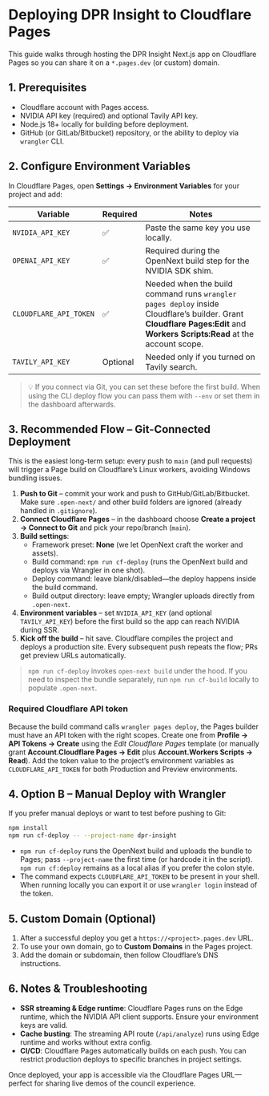 # Deploying DPR Insight to Cloudflare Pages

This guide walks through hosting the DPR Insight Next.js app on Cloudflare Pages so you can share it on a `*.pages.dev` (or custom) domain.

## 1. Prerequisites

- Cloudflare account with Pages access.
- NVIDIA API key (required) and optional Tavily API key.
- Node.js 18+ locally for building before deployment.
- GitHub (or GitLab/Bitbucket) repository, or the ability to deploy via `wrangler` CLI.

## 2. Configure Environment Variables

In Cloudflare Pages, open **Settings → Environment Variables** for your project and add:

| Variable | Required | Notes |
| --- | --- | --- |
| `NVIDIA_API_KEY` | ✅ | Paste the same key you use locally. |
| `OPENAI_API_KEY` | ✅ | Required during the OpenNext build step for the NVIDIA SDK shim. |
| `CLOUDFLARE_API_TOKEN` | ✅ | Needed when the build command runs `wrangler pages deploy` inside Cloudflare’s builder. Grant **Cloudflare Pages:Edit** and **Workers Scripts:Read** at the account scope. |
| `TAVILY_API_KEY` | Optional | Needed only if you turned on Tavily search. |

> 💡 If you connect via Git, you can set these before the first build. When using the CLI deploy flow you can pass them with `--env` or set them in the dashboard afterwards.

## 3. Recommended Flow – Git-Connected Deployment

This is the easiest long-term setup: every push to `main` (and pull requests) will trigger a Page build on Cloudflare’s Linux workers, avoiding Windows bundling issues.

1. **Push to Git** – commit your work and push to GitHub/GitLab/Bitbucket. Make sure `.open-next/` and other build folders are ignored (already handled in `.gitignore`).
2. **Connect Cloudflare Pages** – in the dashboard choose **Create a project → Connect to Git** and pick your repo/branch (`main`).
3. **Build settings**:
   - Framework preset: **None** (we let OpenNext craft the worker and assets).
   - Build command: `npm run cf-deploy` (runs the OpenNext build and deploys via Wrangler in one shot).
   - Deploy command: leave blank/disabled—the deploy happens inside the build command.
   - Build output directory: leave empty; Wrangler uploads directly from `.open-next`.
4. **Environment variables** – set `NVIDIA_API_KEY` (and optional `TAVILY_API_KEY`) before the first build so the app can reach NVIDIA during SSR.
5. **Kick off the build** – hit save. Cloudflare compiles the project and deploys a production site. Every subsequent push repeats the flow; PRs get preview URLs automatically.

> `npm run cf-deploy` invokes `open-next build` under the hood. If you need to inspect the bundle separately, run `npm run cf-build` locally to populate `.open-next`.

### Required Cloudflare API token

Because the build command calls `wrangler pages deploy`, the Pages builder must have an API token with the right scopes. Create one from **Profile → API Tokens → Create** using the *Edit Cloudflare Pages* template (or manually grant **Account.Cloudflare Pages → Edit** plus **Account.Workers Scripts → Read**). Add the token value to the project’s environment variables as `CLOUDFLARE_API_TOKEN` for both Production and Preview environments.

## 4. Option B – Manual Deploy with Wrangler

If you prefer manual deploys or want to test before pushing to Git:

```bash
npm install
npm run cf-deploy -- --project-name dpr-insight
```

- `npm run cf-deploy` runs the OpenNext build and uploads the bundle to Pages; pass `--project-name` the first time (or hardcode it in the script). `npm run cf:deploy` remains as a local alias if you prefer the colon style.
- The command expects `CLOUDFLARE_API_TOKEN` to be present in your shell. When running locally you can export it or use `wrangler login` instead of the token.

## 5. Custom Domain (Optional)

1. After a successful deploy you get a `https://<project>.pages.dev` URL.
2. To use your own domain, go to **Custom Domains** in the Pages project.
3. Add the domain or subdomain, then follow Cloudflare’s DNS instructions.

## 6. Notes & Troubleshooting

- **SSR streaming & Edge runtime**: Cloudflare Pages runs on the Edge runtime, which the NVIDIA API client supports. Ensure your environment keys are valid.
- **Cache busting**: The streaming API route (`/api/analyze`) runs using Edge runtime and works without extra config.
- **CI/CD**: Cloudflare Pages automatically builds on each push. You can restrict production deploys to specific branches in project settings.

Once deployed, your app is accessible via the Cloudflare Pages URL—perfect for sharing live demos of the council experience.
